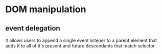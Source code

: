 # DOM manipulation

## event delegation

It allows users to append a single event listener to a parent element that adds It to all of it's present and future descendants that match selector
